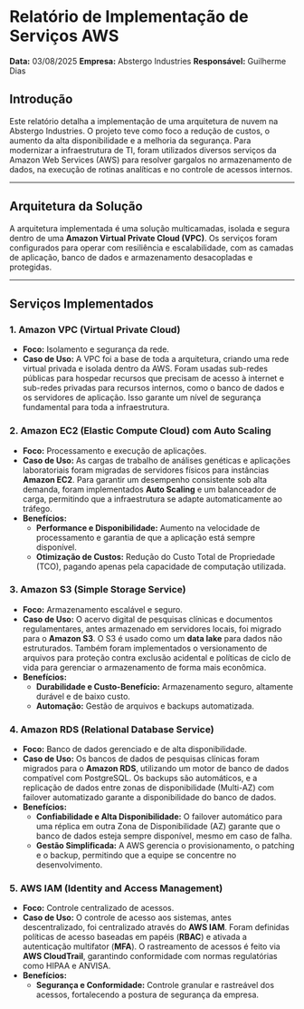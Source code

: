 # Relatório de Implementação de Serviços AWS

**Data:** 03/08/2025
**Empresa:** Abstergo Industries
**Responsável:** Guilherme Dias

## Introdução

Este relatório detalha a implementação de uma arquitetura de nuvem na Abstergo Industries. O projeto teve como foco a redução de custos, o aumento da alta disponibilidade e a melhoria da segurança. Para modernizar a infraestrutura de TI, foram utilizados diversos serviços da Amazon Web Services (AWS) para resolver gargalos no armazenamento de dados, na execução de rotinas analíticas e no controle de acessos internos.

---

## Arquitetura da Solução

A arquitetura implementada é uma solução multicamadas, isolada e segura dentro de uma **Amazon Virtual Private Cloud (VPC)**. Os serviços foram configurados para operar com resiliência e escalabilidade, com as camadas de aplicação, banco de dados e armazenamento desacopladas e protegidas.

---

## Serviços Implementados

### 1. Amazon VPC (Virtual Private Cloud)

* **Foco:** Isolamento e segurança da rede.
* **Caso de Uso:** A VPC foi a base de toda a arquitetura, criando uma rede virtual privada e isolada dentro da AWS. Foram usadas sub-redes públicas para hospedar recursos que precisam de acesso à internet e sub-redes privadas para recursos internos, como o banco de dados e os servidores de aplicação. Isso garante um nível de segurança fundamental para toda a infraestrutura.

### 2. Amazon EC2 (Elastic Compute Cloud) com Auto Scaling

* **Foco:** Processamento e execução de aplicações.
* **Caso de Uso:** As cargas de trabalho de análises genéticas e aplicações laboratoriais foram migradas de servidores físicos para instâncias **Amazon EC2**. Para garantir um desempenho consistente sob alta demanda, foram implementados **Auto Scaling** e um balanceador de carga, permitindo que a infraestrutura se adapte automaticamente ao tráfego.
* **Benefícios:**
    * **Performance e Disponibilidade:** Aumento na velocidade de processamento e garantia de que a aplicação está sempre disponível.
    * **Otimização de Custos:** Redução do Custo Total de Propriedade (TCO), pagando apenas pela capacidade de computação utilizada.

### 3. Amazon S3 (Simple Storage Service)

* **Foco:** Armazenamento escalável e seguro.
* **Caso de Uso:** O acervo digital de pesquisas clínicas e documentos regulamentares, antes armazenado em servidores locais, foi migrado para o **Amazon S3**. O S3 é usado como um **data lake** para dados não estruturados. Também foram implementados o versionamento de arquivos para proteção contra exclusão acidental e políticas de ciclo de vida para gerenciar o armazenamento de forma mais econômica.
* **Benefícios:**
    * **Durabilidade e Custo-Benefício:** Armazenamento seguro, altamente durável e de baixo custo.
    * **Automação:** Gestão de arquivos e backups automatizada.

### 4. Amazon RDS (Relational Database Service)

* **Foco:** Banco de dados gerenciado e de alta disponibilidade.
* **Caso de Uso:** Os bancos de dados de pesquisas clínicas foram migrados para o **Amazon RDS**, utilizando um motor de banco de dados compatível com PostgreSQL. Os backups são automáticos, e a replicação de dados entre zonas de disponibilidade (Multi-AZ) com failover automatizado garante a disponibilidade do banco de dados.
* **Benefícios:**
    * **Confiabilidade e Alta Disponibilidade:** O failover automático para uma réplica em outra Zona de Disponibilidade (AZ) garante que o banco de dados esteja sempre disponível, mesmo em caso de falha.
    * **Gestão Simplificada:** A AWS gerencia o provisionamento, o patching e o backup, permitindo que a equipe se concentre no desenvolvimento.

### 5. AWS IAM (Identity and Access Management)

* **Foco:** Controle centralizado de acessos.
* **Caso de Uso:** O controle de acesso aos sistemas, antes descentralizado, foi centralizado através do **AWS IAM**. Foram definidas políticas de acesso baseadas em papéis (**RBAC**) e ativada a autenticação multifator (**MFA**). O rastreamento de acessos é feito via **AWS CloudTrail**, garantindo conformidade com normas regulatórias como HIPAA e ANVISA.
* **Benefícios:**
    * **Segurança e Conformidade:** Controle granular e rastreável dos acessos, fortalecendo a postura de segurança da empresa.

